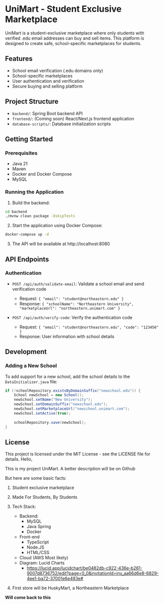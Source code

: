 # UniMart - Student Exclusive Marketplace

UniMart is a student-exclusive marketplace where only students with verified .edu email addresses can buy and sell items. This platform is designed to create safe, school-specific marketplaces for students.

## Features

- School email verification (.edu domains only)
- School-specific marketplaces
- User authentication and verification
- Secure buying and selling platform

## Project Structure

- `backend/`: Spring Boot backend API
- `frontend/`: (Coming soon) React/Next.js frontend application
- `database-scripts/`: Database initialization scripts

## Getting Started

### Prerequisites

- Java 21
- Maven
- Docker and Docker Compose
- MySQL


### Running the Application

1. Build the backend:

```bash
cd backend
./mvnw clean package -DskipTests
```

2. Start the application using Docker Compose:

```bash
docker-compose up -d
```

3. The API will be available at http://localhost:8080

## API Endpoints

### Authentication

- `POST /api/auth/validate-email`: Validate a school email and send verification code
  - Request: `{ "email": "student@northeastern.edu" }`
  - Response: `{ "schoolName": "Northeastern University", "marketplaceUrl": "northeastern.unimart.com" }`

- `POST /api/auth/verify-code`: Verify the authentication code
  - Request: `{ "email": "student@northeastern.edu", "code": "123456" }`
  - Response: User information with school details

## Development

### Adding a New School

To add support for a new school, add the school details to the `DataInitializer.java` file:

```java
if (!schoolRepository.existsByDomainSuffix("newschool.edu")) {
    School newSchool = new School();
    newSchool.setName("New University");
    newSchool.setDomainSuffix("newschool.edu");
    newSchool.setMarketplaceUrl("newschool.unimart.com");
    newSchool.setActive(true);
    
    schoolRepository.save(newSchool);
}
```

## License

This project is licensed under the MIT License - see the LICENSE file for details.
Hello,

This is my project UniMart. A better description will be on Github

But here are some basic facts:
1. Student exclusive marketplace
2. Made For Students, By Students
3. Tech Stack:
    - Backend:
        - MySQL
        - Java Spring
        - Docker
    - Front-end
        - TypeScript
        - Node.JS
        - HTML/CSS 
    - Cloud (AWS Most likely)
    - Diagram: Lucid Charts
        - https://lucid.app/lucidchart/be0482db-c922-436e-b261-9007d8736752/edit?page=0_0&invitationId=inv_aa66d6e8-6829-4ee1-ba72-37001e6e493e#

5. First store will be HuskyMart, a Northeastern Marketplace

**Will come back to this**
